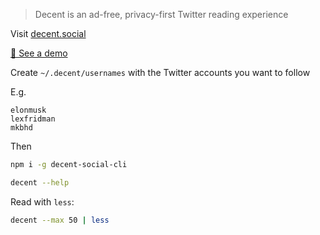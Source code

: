 > Decent is an ad-free, privacy-first Twitter reading experience

Visit [decent.social](https://decent.social/)

[👀 See a demo](https://decent.social/cli)

Create `~/.decent/usernames` with the Twitter accounts you want to follow

E.g.

```
elonmusk
lexfridman
mkbhd
```

Then

```sh
npm i -g decent-social-cli

decent --help
```

Read with `less`:

```sh
decent --max 50 | less
```
